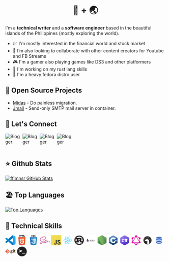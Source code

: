 <h1 align="center">👋 + 🌏</h1>


I'm a __technical writer__ and a __software engineer__ based in the beautiful islands of the Philippines (mostly exploring the world). 

- 💹 I'm mostly interested in the financial world and stock market
- 👯 I’m also looking to collaborate with other content creators for Youtube and FB Streams
- 🎮 I'm a gamer also playing games like DS3 and other platformers
- 🦀 I'm working on my rust lang skills
- 🐧 I'm a heavy fedora distro user

## 🪸 Open Source Projects

- [Midas](https://github.com/ffimnsr/midas-rs) - Do painless migration.
- [Jmail](https://github.com/ffimnsr/jmail) - Send-only SMTP mail server in container.

## 🔗 Let's Connect

[<img align="left" alt="Blogger" width="54px" src="https://cdn.jsdelivr.net/npm/simple-icons@v3/icons/wordpress.svg" />][blog]
[<img align="left" alt="Blogger" width="54px" src="https://cdn.jsdelivr.net/npm/simple-icons@v3/icons/linkedin.svg" />][linkedin]
[<img align="left" alt="Blogger" width="54px" src="https://cdn.jsdelivr.net/npm/simple-icons@v3/icons/reddit.svg" />][reddit]
[<img align="left" alt="Blogger" width="54px" src="https://cdn.jsdelivr.net/npm/simple-icons@v3/icons/fedora.svg" />][reddit]

<br/>
<br/>
<br/>

## ⭐ Github Stats

[![ffimnsr GitHub Stats](https://github-readme-stats.vercel.app/api?username=ffimnsr&count_private=true&show_icons=true&theme=transparent)](https://github.com/ffimnsr)

## 🏖️ Top Languages

[![Top Languages](https://github-readme-stats.vercel.app/api/top-langs/?username=ffimnsr&langs_count=10)](https://github.com/ffimnsr)

## 🚀 Technical Skills

<code><img alt="Visual Studio Code" width="32px" src="https://raw.githubusercontent.com/github/explore/80688e429a7d4ef2fca1e82350fe8e3517d3494d/topics/visual-studio-code/visual-studio-code.png" /></code>
<code><img alt="HTML5" width="32px" src="https://raw.githubusercontent.com/github/explore/80688e429a7d4ef2fca1e82350fe8e3517d3494d/topics/html/html.png" /></code>
<code><img alt="CSS3" width="32px" src="https://raw.githubusercontent.com/github/explore/80688e429a7d4ef2fca1e82350fe8e3517d3494d/topics/css/css.png" /></code>
<code><img alt="Sass" width="32px" src="https://raw.githubusercontent.com/github/explore/80688e429a7d4ef2fca1e82350fe8e3517d3494d/topics/sass/sass.png" /></code>
<code><img alt="JavaScript" width="32px" src="https://raw.githubusercontent.com/github/explore/80688e429a7d4ef2fca1e82350fe8e3517d3494d/topics/javascript/javascript.png" /></code>
<code><img alt="React" width="32px" src="https://raw.githubusercontent.com/github/explore/80688e429a7d4ef2fca1e82350fe8e3517d3494d/topics/react/react.png" /></code>
<code><img alt="Rust" width="32px" src="https://raw.githubusercontent.com/github/explore/e94815998e4e0713912fed477a1f346ec04c3da2/topics/rust/rust.png" /></code>
<code><img alt="Elixir" width="32px" src="https://raw.githubusercontent.com/github/explore/e94815998e4e0713912fed477a1f346ec04c3da2/topics/elixir/elixir.png" /></code>
<code><img alt="Node.js" width="32px" src="https://raw.githubusercontent.com/github/explore/80688e429a7d4ef2fca1e82350fe8e3517d3494d/topics/nodejs/nodejs.png" /></code>
<code><img alt="C++" width="32px" src="https://raw.githubusercontent.com/github/explore/e94815998e4e0713912fed477a1f346ec04c3da2/topics/cpp/cpp.png" /></code>
<code><img alt="C#" width="32px" src="https://raw.githubusercontent.com/github/explore/e94815998e4e0713912fed477a1f346ec04c3da2/topics/csharp/csharp.png" /></code>
<code><img alt="GraphQL" width="32px" src="https://raw.githubusercontent.com/github/explore/80688e429a7d4ef2fca1e82350fe8e3517d3494d/topics/graphql/graphql.png" /></code>
<code><img alt="Deno" width="32px" src="https://raw.githubusercontent.com/github/explore/361e2821e2dea67711cde99c9c40ed357061cf27/topics/deno/deno.png" /></code>
<code><img alt="SQL" width="32px" src="https://raw.githubusercontent.com/github/explore/80688e429a7d4ef2fca1e82350fe8e3517d3494d/topics/sql/sql.png" /></code>
<code><img alt="Git" width="32px" src="https://raw.githubusercontent.com/github/explore/80688e429a7d4ef2fca1e82350fe8e3517d3494d/topics/git/git.png" /></code>
<code><img alt="Terminal" width="32px" src="https://raw.githubusercontent.com/github/explore/80688e429a7d4ef2fca1e82350fe8e3517d3494d/topics/terminal/terminal.png" /></code>

[blog]: https://www.vastorigins.com
[linkedin]: https://www.linkedin.com/in/ffimnsr
[reddit]: https://www.reddit.com/user/ffimnsr

